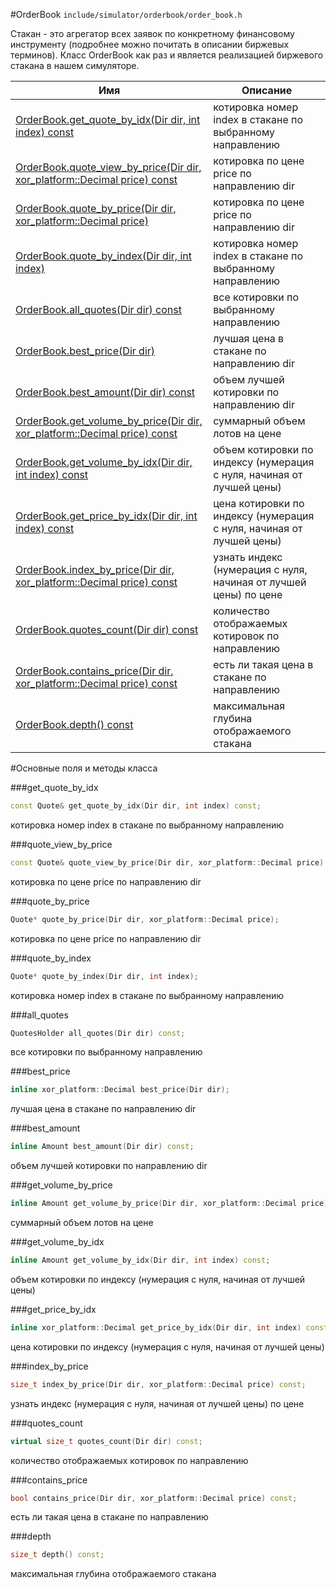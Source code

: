 #OrderBook
`include/simulator/orderbook/order_book.h`


Стакан - это агрегатор всех заявок по конкретному финансовому инструменту (подробнее можно почитать в описании биржевых терминов). Класс OrderBook как раз и является реализацией биржевого стакана в нашем симуляторе.


|Имя| Описание|
|------------------|--------------------|
|[OrderBook.get_quote_by_idx(Dir dir, int index) const](#get_quote_by_idx)|котировка номер index в стакане по выбранному направлению|
|[OrderBook.quote_view_by_price(Dir dir, xor_platform::Decimal price) const](#quote_view_by_price)|котировка по цене price по направлению dir|
|[OrderBook.quote_by_price(Dir dir, xor_platform::Decimal price)](#quote_by_price)|котировка по цене price по направлению dir|
|[OrderBook.quote_by_index(Dir dir, int index)](#quote_by_index)|котировка номер index в стакане по выбранному направлению|
|[OrderBook.all_quotes(Dir dir) const](#all_quotes)|все котировки по выбранному направлению|
|[OrderBook.best_price(Dir dir)](#best_price)|лучшая цена в стакане по направлению dir|
|[OrderBook.best_amount(Dir dir) const](#best_amount)|объем лучшей котировки по направлению dir|
|[OrderBook.get_volume_by_price(Dir dir, xor_platform::Decimal price) const](#get_volume_by_price)|суммарный объем лотов на цене|
|[OrderBook.get_volume_by_idx(Dir dir, int index) const](#get_volume_by_idx)|объем котировки по индексу (нумерация с нуля, начиная от лучшей цены)|
|[OrderBook.get_price_by_idx(Dir dir, int index) const](#get_price_by_idx)|цена котировки по индексу (нумерация с нуля, начиная от лучшей цены)|
|[OrderBook.index_by_price(Dir dir, xor_platform::Decimal price) const](#index_by_price)|узнать индекс (нумерация с нуля, начиная от лучшей цены) по цене|
|[OrderBook.quotes_count(Dir dir) const](#quotes_count)|количество отображаемых котировок по направлению|
|[OrderBook.contains_price(Dir dir, xor_platform::Decimal price) const](#contains_price)|есть ли такая цена в стакане по направлению|
|[OrderBook.depth() const](#depth)|максимальная глубина отображаемого стакана|

#Основные поля и методы класса

<a id="get_quote_by_idx"></a>
###get_quote_by_idx
```c++
const Quote& get_quote_by_idx(Dir dir, int index) const;
```
котировка номер index в стакане по выбранному направлению

<a id="quote_view_by_price"></a>
###quote_view_by_price
```c++
const Quote& quote_view_by_price(Dir dir, xor_platform::Decimal price) const;
```
котировка по цене price по направлению dir

<a id="quote_by_price"></a>
###quote_by_price
```c++
Quote* quote_by_price(Dir dir, xor_platform::Decimal price);
```
котировка по цене price по направлению dir

<a id="quote_by_index"></a>
###quote_by_index
```c++
Quote* quote_by_index(Dir dir, int index);
```
котировка номер index в стакане по выбранному направлению

<a id="all_quotes"></a>
###all_quotes
```c++
QuotesHolder all_quotes(Dir dir) const;
```
все котировки по выбранному направлению

<a id="best_price"></a>
###best_price
```c++
inline xor_platform::Decimal best_price(Dir dir);
```
лучшая цена в стакане по направлению dir

<a id="best_amount"></a>
###best_amount
```c++
inline Amount best_amount(Dir dir) const;
```
объем лучшей котировки по направлению dir

<a id="get_volume_by_price"></a>
###get_volume_by_price
```c++
inline Amount get_volume_by_price(Dir dir, xor_platform::Decimal price) const;
```
суммарный объем лотов на цене

<a id="get_volume_by_idx"></a>
###get_volume_by_idx
```c++
inline Amount get_volume_by_idx(Dir dir, int index) const;
```
объем котировки по индексу (нумерация с нуля, начиная от лучшей цены)

<a id="get_price_by_idx"></a>
###get_price_by_idx
```c++
inline xor_platform::Decimal get_price_by_idx(Dir dir, int index) const;
```
цена котировки по индексу (нумерация с нуля, начиная от лучшей цены)

<a id="index_by_price"></a>
###index_by_price
```c++
size_t index_by_price(Dir dir, xor_platform::Decimal price) const;
```
узнать индекс (нумерация с нуля, начиная от лучшей цены) по цене

<a id="quotes_count"></a>
###quotes_count
```c++
virtual size_t quotes_count(Dir dir) const;
```
количество отображаемых котировок по направлению

<a id="contains_price"></a>
###contains_price
```c++
bool contains_price(Dir dir, xor_platform::Decimal price) const;
```
есть ли такая цена в стакане по направлению

<a id="depth"></a>
###depth
```c++
size_t depth() const;
```
максимальная глубина отображаемого стакана

